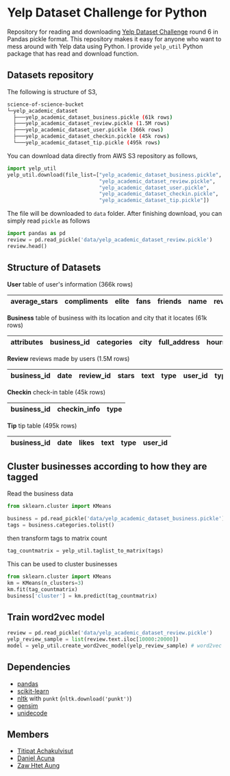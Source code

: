 # Yelp Dataset Challenge for Python

Repository for reading and downloading [Yelp Dataset Challenge](http://www.yelp.com/dataset_challenge)
round 6 in Pandas pickle format. This repository makes it easy for anyone who want to mess around with Yelp data using Python.
I provide `yelp_util` Python package that has read and download function.

## Datasets repository

The following is structure of S3,

```bash
science-of-science-bucket
└─yelp_academic_dataset
  ├───yelp_academic_dataset_business.pickle (61k rows)
  ├───yelp_academic_dataset_review.pickle (1.5M rows)
  ├───yelp_academic_dataset_user.pickle (366k rows)
  ├───yelp_academic_dataset_checkin.pickle (45k rows)
  └───yelp_academic_dataset_tip.pickle (495k rows)
```

You can download data directly from AWS S3 repository as follows,

```python
import yelp_util
yelp_util.download(file_list=["yelp_academic_dataset_business.pickle",
                              "yelp_academic_dataset_review.pickle",
                              "yelp_academic_dataset_user.pickle",
                              "yelp_academic_dataset_checkin.pickle",
                              "yelp_academic_dataset_tip.pickle"])
```

The file will be downloaded to `data` folder. After finishing download, you can simply read
`pickle` as follows

```python
import pandas as pd
review = pd.read_pickle('data/yelp_academic_dataset_review.pickle')
review.head()
```


## Structure of Datasets

**User** table of user's information (366k rows)

average_stars | compliments | elite | fans | friends | name | review_count | type | user_id | votes | yelping_since
:---: | :---: | :---: | :---: | :---: | :---: | :---: | :---: | :---: | :---: | :---: |


**Business** table of business with its location and city that it locates (61k rows)

attributes | business_id | categories	| city | full_address | hours | latitude | longitude | name | neighborhoods | open | review_count | stars | state | type
:---: | :---: | :---: | :---: | :---: | :---: | :---: | :---: | :---: | :---: | :---: | :---: | :---: | :---: | :---: |

**Review** reviews made by users (1.5M rows)

business_id | date | review_id | stars | text | type | user_id | type | votes_cool | votes_funny | votes_useful
:---: | :---: | :---: | :---: | :---: | :---: | :---: | :---: | :---: | :---: | :---: |

**Checkin** check-in table (45k rows)

business_id | checkin_info | type |
:---: | :---: | :---: |

**Tip** tip table (495k rows)

business_id | date | likes | text | type | user_id |
---: | :---: | :---: | :---: | :---: |  :---: |


## Cluster businesses according to how they are tagged

Read the business data

```python
from sklearn.cluster import KMeans

business = pd.read_pickle('data/yelp_academic_dataset_business.pickle')
tags = business.categories.tolist()
```

then transform tags to matrix count

```python
tag_countmatrix = yelp_util.taglist_to_matrix(tags)
```

This can be used to cluster businesses

```python
from sklearn.cluster import KMeans
km = KMeans(n_clusters=3)
km.fit(tag_countmatrix)
business['cluster'] = km.predict(tag_countmatrix)
```


## Train word2vec model

```python
review = pd.read_pickle('data/yelp_academic_dataset_review.pickle')
yelp_review_sample = list(review.text.iloc[10000:20000])
model = yelp_util.create_word2vec_model(yelp_review_sample) # word2vec model
```

## Dependencies

- [pandas](http://pandas.pydata.org/)
- [scikit-learn](http://scikit-learn.org/stable/)
- [nltk](http://www.nltk.org/) with `punkt` (`nltk.download('punkt')`)
- [gensim](https://radimrehurek.com/gensim/)
- [unidecode](https://pypi.python.org/pypi/Unidecode)


## Members

- [Titipat Achakulvisut](http://titipata.github.io)
- [Daniel Acuna](http://www.scienceofscience.org)
- [Zaw Htet Aung](https://github.com/z-zawhtet-a)
